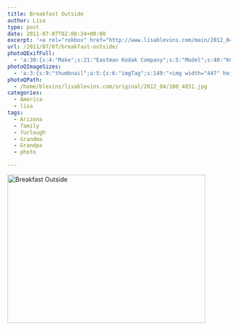 ```yaml
---
title: Breakfast Outside
author: Lisa
type: post
date: 2011-07-07T02:08:24+00:00
excerpt: '<a rel="rokbox" href="http://www.lisablevins.com/main/2012_04/100_4031.jpg" title="Breakfast Outside"><img width="447" height="335" alt="Breakfast Outside" src="http://www.lisablevins.com/thumbnail/2012_04/100_4031.jpg" class="photoQexcerpt photoQLinkImg" /></a>'
url: /2011/07/07/breakfast-outside/
photoQExifFull:
  - 'a:39:{s:4:"Make";s:21:"Eastman Kodak Company";s:5:"Model";s:40:"KODAK EASYSHARE C813 ZOOM DIGITAL CAMERA";s:11:"Orientation";s:17:"1: Normal (0 deg)";s:11:"xResolution";s:27:"480 dots per ResolutionUnit";s:11:"yResolution";s:27:"480 dots per ResolutionUnit";s:14:"ResolutionUnit";s:4:"Inch";s:8:"Software";s:40:"KODAK EASYSHARE C813 ZOOM DIGITAL CAMERA";s:12:"ExposureTime";s:16:"9103/1000000 sec";s:7:"FNumber";s:5:"f/2.7";s:15:"ExposureProgram";s:7:"Program";s:15:"ISOSpeedRatings";s:2:"80";s:11:"ExifVersion";s:12:"version 2.21";s:16:"DateTimeOriginal";s:19:"2011:07:07 03:08:24";s:17:"DateTimedigitized";s:19:"2011:07:07 03:08:24";s:17:"ShutterSpeedValue";s:9:"1/109 sec";s:13:"ApertureValue";s:5:"f/2.7";s:17:"ExposureBiasValue";s:4:"0 EV";s:16:"MaxApertureValue";s:5:"f/2.7";s:12:"MeteringMode";s:13:"Multi-Segment";s:11:"LightSource";s:15:"Unknown or Auto";s:5:"Flash";s:8:"No Flash";s:11:"FocalLength";s:4:"6 mm";s:15:"FlashPixVersion";s:9:"version 1";s:10:"ColorSpace";s:4:"sRGB";s:14:"ExifImageWidth";s:11:"3296 pixels";s:15:"ExifImageHeight";s:11:"2472 pixels";s:13:"ExposureIndex";s:2:"80";s:13:"SensingMethod";s:35:"Unknown: One Chip Color Area Sensor";s:10:"FileSource";s:20:"Digital Still Camera";s:9:"SceneType";s:21:"Directly Photographed";s:12:"ExposureMode";s:1:"0";s:12:"WhiteBalance";s:1:"0";s:16:"DigitalZoomRatio";s:1:"0";s:16:"SceneCaptureMode";s:1:"0";s:11:"GainControl";s:1:"0";s:8:"Contrast";s:1:"0";s:10:"Saturation";s:1:"0";s:9:"Sharpness";s:1:"0";s:20:"FocalLength35mmEquiv";s:0:"";}'
photoQImageSizes:
  - 'a:3:{s:9:"thumbnail";a:5:{s:6:"imgTag";s:149:"<img width="447" height="335" alt="Breakfast Outside" src="http://www.lisablevins.com/thumbnail/2012_04/100_4031.jpg" class="PhotoQImg" />";s:6:"imgUrl";s:68:"http://www.lisablevins.com/thumbnail/2012_04/100_4031.jpg";s:7:"imgPath";s:71:"/home/blevins/lisablevins.com/thumbnail/2012_04/100_4031.jpg";s:8:"imgWidth";s:3:"447";s:9:"imgHeight";s:3:"335";}s:4:"main";a:5:{s:6:"imgTag";s:144:"<img width="700" height="525" alt="Breakfast Outside" src="http://www.lisablevins.com/main/2012_04/100_4031.jpg" class="PhotoQImg" />";s:6:"imgUrl";s:63:"http://www.lisablevins.com/main/2012_04/100_4031.jpg";s:7:"imgPath";s:66:"/home/blevins/lisablevins.com/main/2012_04/100_4031.jpg";s:8:"imgWidth";s:3:"700";s:9:"imgHeight";s:3:"525";}s:8:"original";a:5:{s:6:"imgTag";s:150:"<img width="3296" height="2472" alt="Breakfast Outside" src="http://www.lisablevins.com/original/2012_04/100_4031.jpg" class="PhotoQImg" />";s:6:"imgUrl";s:67:"http://www.lisablevins.com/original/2012_04/100_4031.jpg";s:7:"imgPath";s:70:"/home/blevins/lisablevins.com/original/2012_04/100_4031.jpg";s:8:"imgWidth";s:4:"3296";s:9:"imgHeight";s:4:"2472";}}'
photoQPath:
  - /home/blevins/lisablevins.com/original/2012_04/100_4031.jpg
categories:
  - America
  - lisa
tags:
  - Arizona
  - family
  - furlough
  - Grandma
  - Grandpa
  - photo

---
```

<a rel="lightbox" href="http://www.lisablevins.com/main/2012_04/100_4031.jpg" title="Breakfast Outside"><img width="447" height="335" alt="Breakfast Outside" src="http://www.lisablevins.com/thumbnail/2012_04/100_4031.jpg" class="photoQcontent photoQLinkImg" /></a>

<div class="photoQDescr">
</div>